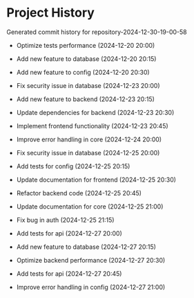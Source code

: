 # Project History

Generated commit history for repository-2024-12-30-19-00-58

- Optimize tests performance (2024-12-20 20:00)

- Add new feature to database (2024-12-20 20:15)

- Add new feature to config (2024-12-20 20:30)

- Fix security issue in database (2024-12-23 20:00)

- Add new feature to backend (2024-12-23 20:15)

- Update dependencies for backend (2024-12-23 20:30)

- Implement frontend functionality (2024-12-23 20:45)

- Improve error handling in core (2024-12-24 20:00)

- Fix security issue in database (2024-12-25 20:00)

- Add tests for config (2024-12-25 20:15)

- Update documentation for frontend (2024-12-25 20:30)

- Refactor backend code (2024-12-25 20:45)

- Update documentation for core (2024-12-25 21:00)

- Fix bug in auth (2024-12-25 21:15)

- Add tests for api (2024-12-27 20:00)

- Add new feature to database (2024-12-27 20:15)

- Optimize backend performance (2024-12-27 20:30)

- Add tests for api (2024-12-27 20:45)

- Improve error handling in config (2024-12-27 21:00)

